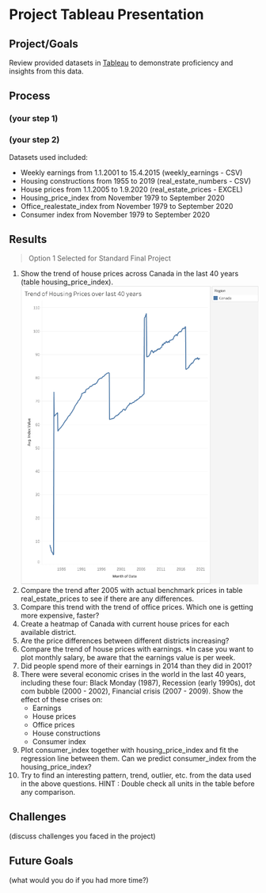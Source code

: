 # Project Tableau Presentation

## Project/Goals
Review provided datasets in [Tableau](https://github.com/cboyda/LighthouseLabs/blob/main/Project-Tableau/.~Tableau_Project__63037.twbr) to demonstrate proficiency and insights from this data.

## Process
### (your step 1)
### (your step 2)
Datasets used included:
* Weekly earnings from 1.1.2001 to 15.4.2015 (weekly_earnings - CSV)
* Housing constructions from 1955 to 2019 (real_estate_numbers - CSV)
* House prices from 1.1.2005 to 1.9.2020 (real_estate_prices - EXCEL)
* Housing_price_index from November 1979 to September 2020
* Office_realestate_index from November 1979 to September 2020
* Consumer index from November 1979 to September 2020

## Results
> Option 1 Selected for Standard Final Project

1. Show the trend of house prices across Canada in the last 40 years (table housing_price_index). ![chart1](https://raw.githubusercontent.com/cboyda/LighthouseLabs/main/Project-Tableau/images/1-house-prices-last-40years.png)
2. Compare the trend after 2005 with actual benchmark prices in table real_estate_prices to see if there are any differences.
3. Compare this trend with the trend of office prices. Which one is getting more expensive, faster?
4. Create a heatmap of Canada with current house prices for each available district.
5. Are the price differences between different districts increasing?
6. Compare the trend of house prices with earnings. *In case you want to plot monthly salary, be aware that the earnings value is per week.
7. Did people spend more of their earnings in 2014 than they did in 2001?
8. There were several economic crises in the world in the last 40 years, including these four: Black Monday (1987), Recession (early 1990s), dot com bubble (2000 - 2002), Financial crisis (2007 - 2009). Show the effect of these crises on:
   * Earnings
   * House prices
   *  Office prices
   *  House constructions
   *  Consumer index
9. Plot consumer_index together with housing_price_index and fit the regression line between them. Can we predict consumer_index from the housing_price_index?
10. Try to find an interesting pattern, trend, outlier, etc. from the data used in the above questions.
    HINT : Double check all units in the table before any comparison.


## Challenges 
(discuss challenges you faced in the project)

## Future Goals
(what would you do if you had more time?)

